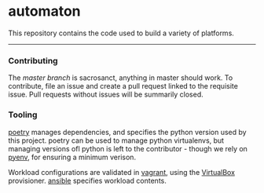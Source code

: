 # automaton

This repository contains the code used to build a variety of platforms. 

-----------------

### Contributing

The *master branch* is sacrosanct, anything in master should work. To contribute, file an issue and create a pull request linked to the requisite issue. Pull requests without issues will be summarily closed. 

### Tooling

[poetry](https://python-poetry.org/) manages dependencies, and specifies the python version used by this project. poetry can be used to manage python virtualenvs, but managing versions ofl python is left to the contributor - though we rely on [pyenv](https://github.com/pyenv/pyenv), for ensuring a minimum verison.

Workload configurations are validated in [vagrant](https://www.vagrantup.com/), using the [VirtualBox](https://www.virtualbox.org) provisioner. [ansible](https://www.ansible.com) specifies workload contents.
